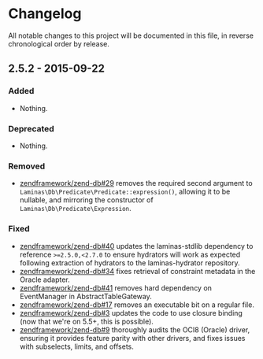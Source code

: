 # Changelog

All notable changes to this project will be documented in this file, in reverse chronological order by release.

## 2.5.2 - 2015-09-22

### Added

- Nothing.

### Deprecated

- Nothing.

### Removed

- [zendframework/zend-db#29](https://github.com/zendframework/zend-db/pull/29) removes the required
  second argument to `Laminas\Db\Predicate\Predicate::expression()`, allowing it to
  be nullable, and mirroring the constructor of `Laminas\Db\Predicate\Expression`.

### Fixed

- [zendframework/zend-db#40](https://github.com/zendframework/zend-db/pull/40) updates the
  laminas-stdlib dependency to reference `>=2.5.0,<2.7.0` to ensure hydrators
  will work as expected following extraction of hydrators to the laminas-hydrator
  repository.
- [zendframework/zend-db#34](https://github.com/zendframework/zend-db/pull/34) fixes retrieval of
  constraint metadata in the Oracle adapter.
- [zendframework/zend-db#41](https://github.com/zendframework/zend-db/pull/41) removes hard dependency
  on EventManager in AbstractTableGateway.
- [zendframework/zend-db#17](https://github.com/zendframework/zend-db/pull/17) removes an executable
  bit on a regular file.
- [zendframework/zend-db#3](https://github.com/zendframework/zend-db/pull/3) updates the code to use
  closure binding (now that we're on 5.5+, this is possible).
- [zendframework/zend-db#9](https://github.com/zendframework/zend-db/pull/9) thoroughly audits the
  OCI8 (Oracle) driver, ensuring it provides feature parity with other drivers,
  and fixes issues with subselects, limits, and offsets.
